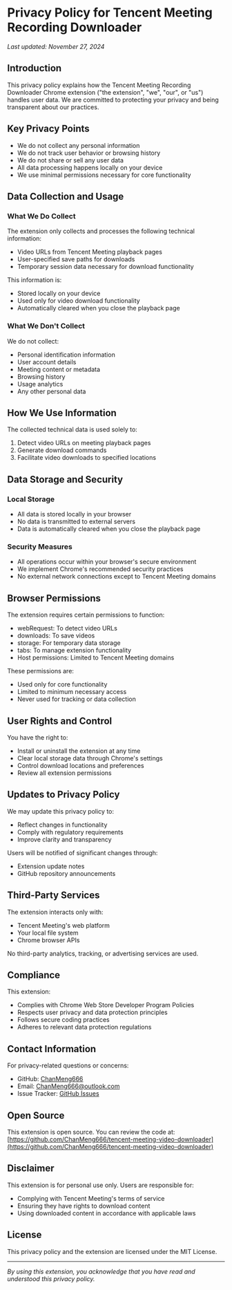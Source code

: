 # Privacy Policy for Tencent Meeting Recording Downloader

*Last updated: November 27, 2024*

## Introduction

This privacy policy explains how the Tencent Meeting Recording Downloader Chrome extension ("the extension", "we", "our", or "us") handles user data. We are committed to protecting your privacy and being transparent about our practices.

## Key Privacy Points

- We do not collect any personal information
- We do not track user behavior or browsing history
- We do not share or sell any user data
- All data processing happens locally on your device
- We use minimal permissions necessary for core functionality

## Data Collection and Usage

### What We Do Collect

The extension only collects and processes the following technical information:
- Video URLs from Tencent Meeting playback pages
- User-specified save paths for downloads
- Temporary session data necessary for download functionality

This information is:
- Stored locally on your device
- Used only for video download functionality
- Automatically cleared when you close the playback page

### What We Don't Collect

We do not collect:
- Personal identification information
- User account details
- Meeting content or metadata
- Browsing history
- Usage analytics
- Any other personal data

## How We Use Information

The collected technical data is used solely to:
1. Detect video URLs on meeting playback pages
2. Generate download commands
3. Facilitate video downloads to specified locations

## Data Storage and Security

### Local Storage
- All data is stored locally in your browser
- No data is transmitted to external servers
- Data is automatically cleared when you close the playback page

### Security Measures
- All operations occur within your browser's secure environment
- We implement Chrome's recommended security practices
- No external network connections except to Tencent Meeting domains

## Browser Permissions

The extension requires certain permissions to function:
- webRequest: To detect video URLs
- downloads: To save videos
- storage: For temporary data storage
- tabs: To manage extension functionality
- Host permissions: Limited to Tencent Meeting domains

These permissions are:
- Used only for core functionality
- Limited to minimum necessary access
- Never used for tracking or data collection

## User Rights and Control

You have the right to:
- Install or uninstall the extension at any time
- Clear local storage data through Chrome's settings
- Control download locations and preferences
- Review all extension permissions

## Updates to Privacy Policy

We may update this privacy policy to:
- Reflect changes in functionality
- Comply with regulatory requirements
- Improve clarity and transparency

Users will be notified of significant changes through:
- Extension update notes
- GitHub repository announcements

## Third-Party Services

The extension interacts only with:
- Tencent Meeting's web platform
- Your local file system
- Chrome browser APIs

No third-party analytics, tracking, or advertising services are used.

## Compliance

This extension:
- Complies with Chrome Web Store Developer Program Policies
- Respects user privacy and data protection principles
- Follows secure coding practices
- Adheres to relevant data protection regulations

## Contact Information

For privacy-related questions or concerns:
- GitHub: [ChanMeng666](https://github.com/ChanMeng666)
- Email: [ChanMeng666@outlook.com](mailto:ChanMeng666@outlook.com)
- Issue Tracker: [GitHub Issues](https://github.com/ChanMeng666/tencent-meeting-video-downloader/issues)

## Open Source

This extension is open source. You can review the code at:
[https://github.com/ChanMeng666/tencent-meeting-video-downloader](https://github.com/ChanMeng666/tencent-meeting-video-downloader)

## Disclaimer

This extension is for personal use only. Users are responsible for:
- Complying with Tencent Meeting's terms of service
- Ensuring they have rights to download content
- Using downloaded content in accordance with applicable laws

## License

This privacy policy and the extension are licensed under the MIT License.

---
*By using this extension, you acknowledge that you have read and understood this privacy policy.*